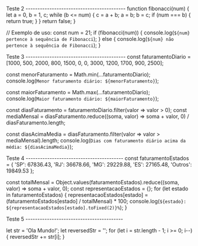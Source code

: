Teste 2 ------------------------------------------
     function fibonacci(num) {
  let a = 0, b = 1, c;
  while (b <= num) {
    c = a + b;
    a = b;
    b = c;
    if (num === b) {
      return true;
    }
  }
  return false;
}

// Exemplo de uso:
const num = 21;
if (fibonacci(num)) {
  console.log(`${num} pertence à sequência de Fibonacci`);
} else {
  console.log(`${num} não pertence à sequência de Fibonacci`);
}

Teste 3 ------------------------------------------
const faturamentoDiario = [1000, 500, 2000, 800, 1500, 0, 0, 3000, 1200, 1700, 900, 2500];

const menorFaturamento = Math.min(...faturamentoDiario);
console.log(`Menor faturamento diário: ${menorFaturamento}`);

const maiorFaturamento = Math.max(...faturamentoDiario);
console.log(`Maior faturamento diário: ${maiorFaturamento}`);

const diasFaturamento = faturamentoDiario.filter(valor => valor > 0);
const mediaMensal = diasFaturamento.reduce((soma, valor) => soma + valor, 0) / diasFaturamento.length;

const diasAcimaMedia = diasFaturamento.filter(valor => valor > mediaMensal).length;
console.log(`Dias com faturamento diário acima da média: ${diasAcimaMedia}`);

Teste 4 -----------------------------------------
const faturamentoEstados = {
    'SP': 67836.43,
    'RJ': 36678.66,
    'MG': 29229.88,
    'ES': 27165.48,
    'Outros': 19849.53
  };
  
  const totalMensal = Object.values(faturamentoEstados).reduce((soma, valor) => soma + valor, 0);
  const representacaoEstados = {};
  for (let estado in faturamentoEstados) {
    representacaoEstados[estado] = (faturamentoEstados[estado] / totalMensal) * 100;
    console.log(`${estado}: ${representacaoEstados[estado].toFixed(2)}%`);
  }
  
  Teste 5 -----------------------------------------
  
  let str = 'Ola Mundo!';
let reversedStr = '';
for (let i = str.length - 1; i >= 0; i--) {
  reversedStr += str[i];
}
